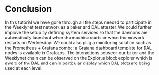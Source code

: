 # Conclusion

In this tutorial we have gone through all the steps needed to participate in the Weeklynet test network as a baker and DAL attester. We could further improve the setup by defining system services so that the daemons are automatically launched when the machine starts or when the network restarts on Wednesday. We could also plug a monitoring solution such as the Prometheus + Grafana combo; a Grafana dashboard template for DAL nodes is available in Grafazos. The interactions between our baker and the Weeklynet chain can be observed on the Explorus block explorer which is aware of the DAL and can in particular display which DAL slots are being used at each level.
